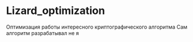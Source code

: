 # Lizard_optimization
Оптимизация работы интересного криптографического алгоритма
Сам алгоритм разрабатывал не я
